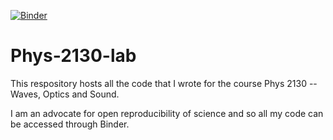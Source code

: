 [![Binder](https://mybinder.org/badge_logo.svg)](https://mybinder.org/v2/gh/devkhullar/Phys-2130-lab/HEAD)
# Phys-2130-lab 
This respository hosts all the code that I wrote for the course Phys 2130 -- Waves, Optics and Sound. 

I am an advocate for open reproducibility of science and so all my code can be accessed through Binder. 
